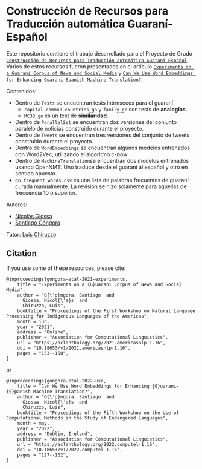 # Construcción de Recursos para Traducción automática Guaraní-Español

Este repositorio contiene el trabajo desarrollado para el Proyecto de Grado [``Construcción de Recursos para Traducción automática Guaraní-Español``](https://www.colibri.udelar.edu.uy/jspui/handle/20.500.12008/30019). Varios de estos recursos fueron presentados en el artículo [``Experiments on a Guarani Corpus of News and Social Media``](https://aclanthology.org/2021.americasnlp-1.16/) y [``Can We Use Word Embeddings for Enhancing Guarani-Spanish Machine Translation?``](https://aclanthology.org/2022.computel-1.16/).

Contenidos:
- Dentro de ``Tests`` se encuentran tests intrínsecos para el guaraní
    - ``capital-common-countries_gn`` y ``family_gn`` son tests de **analogías**.
    - ``MC30_gn`` es un test de **similaridad**.
- Dentro de ``ParallelSet`` se encuentran dos versiones del conjunto paralelo de noticias construido durante el proyecto.
- Dentro de ``Tweets`` se encuentran tres versiones del conjunto de tweets construido durante el proyecto.
- Dentro de ``WordEmbeddings`` se encuentran algunos modelos entrenados con Word2Vec, utilizando el algoritmo *c-bow*.
- Dentro de ``MachineTranslation``se encuentran dos modelos entrenados usando OpenNMT. Uno traduce desde el guaraní al español y otro en sentido opuesto.
- ``gn_frequent_words.csv`` es una lista de palabras frecuentes de guaraní curada manualmente. La revisión se hizo solamente para aquellas de frecuencia 10 o superior.

Autores: 
- [Nicolás Giossa](https://github.com/giossa94)
- [Santiago Góngora](https://sites.google.com/view/sgongora/)

Tutor: [Luis Chiruzzo](https://scholar.google.com/citations?user=C7c4uCsAAAAJ)

## Citation

If you use some of these resources, please cite:


```
@inproceedings{gongora-etal-2021-experiments,
    title = "Experiments on a {G}uarani Corpus of News and Social Media",
    author = "G{\'o}ngora, Santiago  and
      Giossa, Nicol{\'a}s  and
      Chiruzzo, Luis",
    booktitle = "Proceedings of the First Workshop on Natural Language Processing for Indigenous Languages of the Americas",
    month = jun,
    year = "2021",
    address = "Online",
    publisher = "Association for Computational Linguistics",
    url = "https://aclanthology.org/2021.americasnlp-1.16",
    doi = "10.18653/v1/2021.americasnlp-1.16",
    pages = "153--158",
}
```
or

```
@inproceedings{gongora-etal-2022-use,
    title = "Can We Use Word Embeddings for Enhancing {G}uarani-{S}panish Machine Translation?",
    author = "G{\'o}ngora, Santiago  and
      Giossa, Nicol{\'a}s  and
      Chiruzzo, Luis",
    booktitle = "Proceedings of the Fifth Workshop on the Use of Computational Methods in the Study of Endangered Languages",
    month = may,
    year = "2022",
    address = "Dublin, Ireland",
    publisher = "Association for Computational Linguistics",
    url = "https://aclanthology.org/2022.computel-1.16",
    doi = "10.18653/v1/2022.computel-1.16",
    pages = "127--132",
}

```


